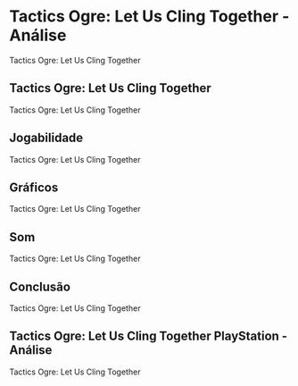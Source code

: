 ---
---

# Tactics Ogre: Let Us Cling Together - Análise

Tactics Ogre: Let Us Cling Together

## Tactics Ogre: Let Us Cling Together

Tactics Ogre: Let Us Cling Together

## Jogabilidade

Tactics Ogre: Let Us Cling Together

## Gráficos

Tactics Ogre: Let Us Cling Together

## Som

Tactics Ogre: Let Us Cling Together

## Conclusão

Tactics Ogre: Let Us Cling Together

## Tactics Ogre: Let Us Cling Together PlayStation - Análise

Tactics Ogre: Let Us Cling Together
